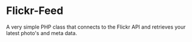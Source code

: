Flickr-Feed
===========

A very simple PHP class that connects to the Flickr API and retrieves your latest photo's and meta data.

